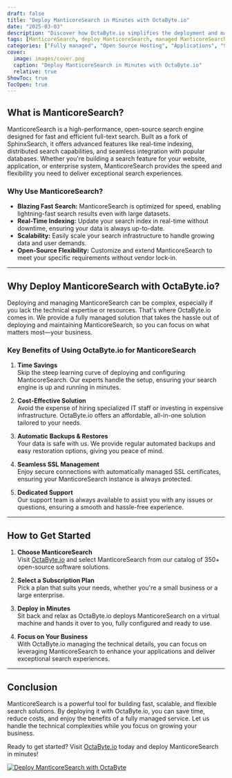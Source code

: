 ```yaml
---
draft: false
title: "Deploy ManticoreSearch in Minutes with OctaByte.io"
date: "2025-03-03"
description: "Discover how OctaByte.io simplifies the deployment and management of ManticoreSearch, a powerful open-source search engine. Save time, reduce costs, and enjoy seamless scalability with our fully managed services."
tags: [ManticoreSearch, deploy ManticoreSearch, managed ManticoreSearch, OctaByte, open-source search engine, managed open-source software, scalable search solutions, cost-effective search deployment, automatic backups, SSL management, technical support]
categories: ["Fully managed", "Open Source Hosting", "Applications", "Search", "ManticoreSearch"]
cover:
  image: images/cover.png
  caption: "Deploy ManticoreSearch in Minutes with OctaByte.io"
  relative: true
ShowToc: true
TocOpen: true
---
```



## What is ManticoreSearch?

ManticoreSearch is a high-performance, open-source search engine designed for fast and efficient full-text search. Built as a fork of SphinxSearch, it offers advanced features like real-time indexing, distributed search capabilities, and seamless integration with popular databases. Whether you're building a search feature for your website, application, or enterprise system, ManticoreSearch provides the speed and flexibility you need to deliver exceptional search experiences.

### Why Use ManticoreSearch?

- **Blazing Fast Search:** ManticoreSearch is optimized for speed, enabling lightning-fast search results even with large datasets.
- **Real-Time Indexing:** Update your search index in real-time without downtime, ensuring your data is always up-to-date.
- **Scalability:** Easily scale your search infrastructure to handle growing data and user demands.
- **Open-Source Flexibility:** Customize and extend ManticoreSearch to meet your specific requirements without vendor lock-in.

---

## Why Deploy ManticoreSearch with OctaByte.io?

Deploying and managing ManticoreSearch can be complex, especially if you lack the technical expertise or resources. That's where OctaByte.io comes in. We provide a fully managed solution that takes the hassle out of deploying and maintaining ManticoreSearch, so you can focus on what matters most—your business.

### Key Benefits of Using OctaByte.io for ManticoreSearch

1. **Time Savings**  
   Skip the steep learning curve of deploying and configuring ManticoreSearch. Our experts handle the setup, ensuring your search engine is up and running in minutes.

2. **Cost-Effective Solution**  
   Avoid the expense of hiring specialized IT staff or investing in expensive infrastructure. OctaByte.io offers an affordable, all-in-one solution tailored to your needs.

3. **Automatic Backups & Restores**  
   Your data is safe with us. We provide regular automated backups and easy restoration options, giving you peace of mind.

4. **Seamless SSL Management**  
   Enjoy secure connections with automatically managed SSL certificates, ensuring your ManticoreSearch instance is always protected.

5. **Dedicated Support**  
   Our support team is always available to assist you with any issues or questions, ensuring a smooth and hassle-free experience.

---

## How to Get Started

1. **Choose ManticoreSearch**  
   Visit [OctaByte.io](https://octabyte.io) and select ManticoreSearch from our catalog of 350+ open-source software solutions.

2. **Select a Subscription Plan**  
   Pick a plan that suits your needs, whether you're a small business or a large enterprise.

3. **Deploy in Minutes**  
   Sit back and relax as OctaByte.io deploys ManticoreSearch on a virtual machine and hands it over to you, fully configured and ready to use.

4. **Focus on Your Business**  
   With OctaByte.io managing the technical details, you can focus on leveraging ManticoreSearch to enhance your applications and deliver exceptional search experiences.

---

## Conclusion

ManticoreSearch is a powerful tool for building fast, scalable, and flexible search solutions. By deploying it with OctaByte.io, you can save time, reduce costs, and enjoy the benefits of a fully managed service. Let us handle the technical complexities while you focus on growing your business.

Ready to get started? Visit [OctaByte.io](https://octabyte.io) today and deploy ManticoreSearch in minutes!

[![Deploy ManticoreSearch with OctaByte](/images/deploy-on-octabyte.png)](https://octabyte.io/fully-managed-open-source-services/applications/search/manticoresearch)